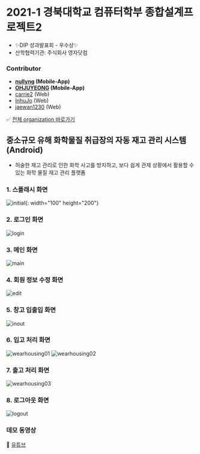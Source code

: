 # 2021-1 경북대학교 컴퓨터학부 종합설계프로젝트2
* :sparkles:DIP 성과발표회 - 우수상:sparkles:
* 산학협력기관: 주식회사 영자닷컴

### Contributor
* **[nullyng](https://github.com/nullyng) (Mobile-App)**
* **[OHJUYEONG](https://github.com/OHJUYEONG) (Mobile-App)**
* [carrie2](https://github.com/carrie2) (Web)
* [InhuJo](https://github.com/InhuJo) (Web)
* [jaewan1230](https://github.com/jaewan1230) (Web)

:white_check_mark: [전체 organization 바로가기](https://github.com/CDP2-4)


## 중소규모 유해 화학물질 취급장의 자동 재고 관리 시스템 (Android)
* 허술한 재고 관리로 인한 화학 사고를 방지하고, 보다 쉽게 관제 상황에서 활용할 수 있는 화학 물질 재고 관리 플랫폼

### 1. 스플래시 화면
![initial](https://user-images.githubusercontent.com/57346428/134291475-17a7c68c-cc30-4be4-bd57-c0321c5a5907.png){: width="100" height="200"}

### 2. 로그인 화면
![login](https://user-images.githubusercontent.com/57346428/134291487-a3c18b34-ddbb-4d5c-8296-cc8181af844b.png)

### 3. 메인 화면
![main](https://user-images.githubusercontent.com/57346428/134291495-5730945d-5e68-48c2-8f1e-819c02d92649.png)

### 4. 회원 정보 수정 화면
![edit](https://user-images.githubusercontent.com/57346428/134291510-606c7ce8-b840-4236-af61-f9c5be326e17.png)

### 5. 창고 입출입 화면
![inout](https://user-images.githubusercontent.com/57346428/134291515-363a646c-f1b4-45d5-abda-91e7b3d98d75.png)

### 6. 입고 처리 화면
![wearhousing01](https://user-images.githubusercontent.com/57346428/134291520-13d57d14-c855-455f-9b2a-628697854c67.png)
![wearhousing02](https://user-images.githubusercontent.com/57346428/134291524-31d40138-4e42-4aec-991a-20cf6fd3e18e.png)

### 7. 출고 처리 화면
![wearhousing03](https://user-images.githubusercontent.com/57346428/134291530-95cbbec4-c73a-4dc9-94e2-748c2274b83f.png)

### 8. 로그아웃 화면
![logout](https://user-images.githubusercontent.com/57346428/134291534-e391be0a-06e6-4c32-854e-202f1b57545d.png)


### 데모 동영상
:movie_camera: [유튜브](https://youtu.be/TjRxu9H4sW8)
